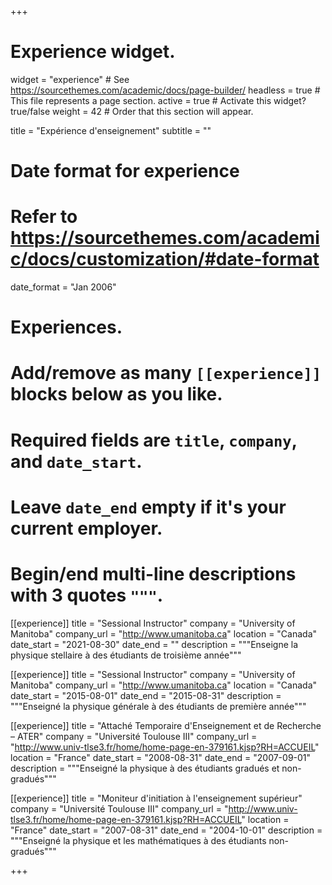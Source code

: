 +++
# Experience widget.
widget = "experience"  # See https://sourcethemes.com/academic/docs/page-builder/
headless = true  # This file represents a page section.
active = true  # Activate this widget? true/false
weight = 42  # Order that this section will appear.

title = "Expérience d'enseignement"
subtitle = ""

# Date format for experience
#   Refer to https://sourcethemes.com/academic/docs/customization/#date-format
date_format = "Jan 2006"

# Experiences.
#   Add/remove as many `[[experience]]` blocks below as you like.
#   Required fields are `title`, `company`, and `date_start`.
#   Leave `date_end` empty if it's your current employer.
#   Begin/end multi-line descriptions with 3 quotes `"""`.

[[experience]]
  title = "Sessional Instructor"
  company = "University of Manitoba"
  company_url = "http://www.umanitoba.ca"
  location = "Canada"
  date_start = "2021-08-30"
  date_end = ""
  description = """Enseigne la physique stellaire à des étudiants de troisième année"""

[[experience]]
  title = "Sessional Instructor"
  company = "University of Manitoba"
  company_url = "http://www.umanitoba.ca"
  location = "Canada"
  date_start = "2015-08-01"
  date_end = "2015-08-31"
  description = """Enseigné la physique générale à des étudiants de première année"""

  [[experience]]
    title = "Attaché Temporaire d'Enseignement et de Recherche – ATER"
    company = "Université Toulouse III"
    company_url = "http://www.univ-tlse3.fr/home/home-page-en-379161.kjsp?RH=ACCUEIL"
    location = "France"
    date_start = "2008-08-31"
    date_end = "2007-09-01"
    description = """Enseigné la physique à des étudiants gradués et non-gradués"""

  [[experience]]
    title = "Moniteur d'initiation à l'enseignement supérieur"
    company = "Université Toulouse III"
    company_url = "http://www.univ-tlse3.fr/home/home-page-en-379161.kjsp?RH=ACCUEIL"
    location = "France"
    date_start = "2007-08-31"
    date_end = "2004-10-01"
    description = """Enseigné la physique et les mathématiques à des étudiants non-gradués"""


+++
